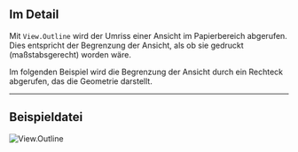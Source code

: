 ## Im Detail
Mit `View.Outline` wird der Umriss einer Ansicht im Papierbereich abgerufen. Dies entspricht der Begrenzung der Ansicht, als ob sie gedruckt (maßstabsgerecht) worden wäre.

Im folgenden Beispiel wird die Begrenzung der Ansicht durch ein Rechteck abgerufen, das die Geometrie darstellt.
___
## Beispieldatei

![View.Outline](./Revit.Elements.Views.View.Outline_img.jpg)
